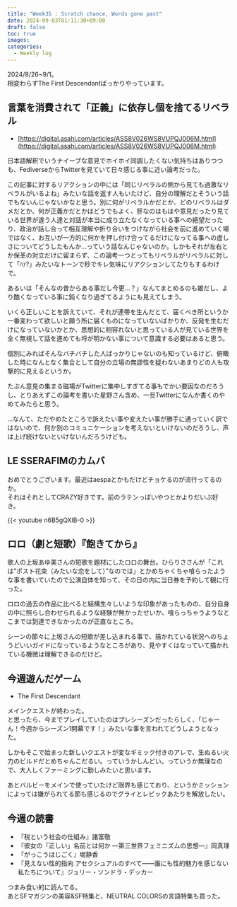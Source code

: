 ```yaml
---
title: "Week35 : Scratch chance, Words gone past"
date: 2024-09-03T01:11:30+09:00
draft: false
toc: true
images:
categories:
  - Weekly log
---
```

2024/8/26~9/1。  
相変わらずThe First Descendantばっかりやっています。

<!--more-->

## 言葉を消費されて「正義」に依存し個を捨てるリベラル

- [https://digital.asahi.com/articles/ASS8V026WS8VUPQJ006M.html](https://digital.asahi.com/articles/ASS8V026WS8VUPQJ006M.html)

日本語解釈でいうナイーブな意見でホイホイ同調したくない気持ちはありつつも、FediverseからTwitterを見ていて日々感じる事に近い論考だった。

この記事に対するリアクションの中には「同じリベラルの側から見ても過激なリベラルがいるよね」みたいな話を返す人もいたけど、自分の理解だとそういう話でもないんじゃないかなと思う。別に何がリベラルかだとか、どのリベラルはダメだとか、何が正義かだとかはどうでもよく、肝なのはもはや意見だったり見ている世界が違う人達と対話が本当に成り立たなくなっている事への絶望だったり、政治が話し合って相互理解や折り合いをつけながら社会を前に進めていく場ではなく、お互いが一方的に何かを押し付け合ってるだけになってる事への虚しさについてどうしたもんか…っていう話なんじゃないのか。しかもそれが左右とか保革の対立だけに留まらず、この論考一つとってもリベラルがリベラルに対して「ﾊｧ?」みたいなトーンで秒でキレ気味にリアクションしてたりもするわけで。

あるいは「そんなの昔からある事だし今更…？」なんてまとめるのも雑だし、より酷くなっている事に鈍くなり過ぎてるようにも見えてしまう。

いくら正しいことを訴えていて、それが連帯を生んだとて、届くべき所というか一番変わって欲しいと願う所に届くものになっていないばかりか、反発を生むだけになっていないかとか、思想的に相容れないと思っている人が見ている世界を全く無視して話を進めても埒が明かない事について意識する必要はあると思う。

個別にみればそんなバチバチした人ばっかりじゃないのも知っているけど、俯瞰した時になんとなく集合として自分の立場の無謬性を疑わないあまりどの人も攻撃的に見えるというか。

たぶん意見の集まる磁場がTwitterに集中しすぎてる事もでかい要因なのだろうし、とりあえずこの論考を書いた星野さん含め、一旦Twitterになんか書くのやめてみたらと思う。

…なんて、ただやめたところで訴えたい事や変えたい事が勝手に通っていく訳ではないので、何か別のコミュニケーションを考えないといけないのだろうし、声は上げ続けないといけないんだろうけども。

## LE SSERAFIMのカムバ

おめでとうございます。最近はaespaとかもだけどチョケるのが流行ってるのか。  
それはそれとしてCRAZY好きです。前のラテンっぽいやつとかよりだいぶ好き。

{{< youtube n6B5gQXlB-0 >}}

## ロロ（劇と短歌）『飽きてから』

歌人の上坂あゆ美さんの短歌を題材にしたロロの舞台。ひらりささんが「これは”ポスト花束（みたいな恋をして）”なのでは」とかめちゃくちゃ喰らったような事を書いていたので公演自体を知って、その日の内に当日券を予約して観に行った。

ロロの過去の作品に比べると結構生々しいような印象があったものの、自分自身の中に照らし合わせられるような経験が無かったせいか、喰らっちゃうようなとこまでは到達できなかったのが正直なところ。

シーンの節々に上坂さんの短歌が差し込まれる事で、描かれている状況へのちょうどいいガイドになっているようなところがあり、見やすくはなっていて描かれている機微は理解できるのだけど。

## 今週遊んだゲーム

- The First Descendant

メインクエストが終わった。  
と思ったら、今までプレイしていたのはプレシーズンだったらしく、「じゃーん！今週からシーズン1開幕です！」みたいな事を言われてどうしようとなった。

しかもそこで始まった新しいクエストが変なギミック付きのアレで、生ぬるい火力のビルドだとめちゃんこだるい。っていうかしんどい。っていうか無理なので、大人しくファーミングに勤しみたいと思います。

あとバルビーをメインで使っていたけど限界も感じており、というかミッションによっては嫌がられてる節も感じるのでグライとレピックあたりを解放したい。

## 今週の読書

- 『税という社会の仕組み』諸富徹
- 『彼女の「正しい」名前とは何か ―第三世界フェミニズムの思想―』岡真理
- 『がっこうはじごく』堀静香
- 『見えない性的指向 アセクシュアルのすべて――誰にも性的魅力を感じない私たちについて』ジュリー・ソンドラ・デッカー

つまみ食い的に読んでる。  
あとSFマガジンの美容&SF特集と、NEUTRAL COLORSの言語特集も買った。
